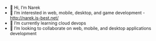 - 👋 Hi, I’m Narek
- 👀 I’m interested in web, mobile, desktop, and game development - http://narek.is-best.net/
- 🌱 I’m currently learning cloud devops
- 💞️ I’m looking to collaborate on web, mobile, and desktop applications development

<!-- ![picture](https://github.com/narek725/narek725/blob/main/Pattem-Digital-Game-Development-Tools-Thumbnail-.gif) <br /> -->
